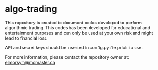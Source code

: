 # algo-trading

This repository is created to document codes developed to perform algorithmic trading. This codes has been developed for educational and entertainment purposes and can only be used at your own risk and might lead to financial loss.

API and secret keys should be inserted in config.py file prioir to use.

For more information, please contact the repository owner at: elmorsym@mcmaster.ca
